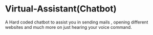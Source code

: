# Virtual-Assistant(Chatbot)
A Hard coded chatbot to assist you in sending mails , opening different websites and much more on just hearing your voice command.
